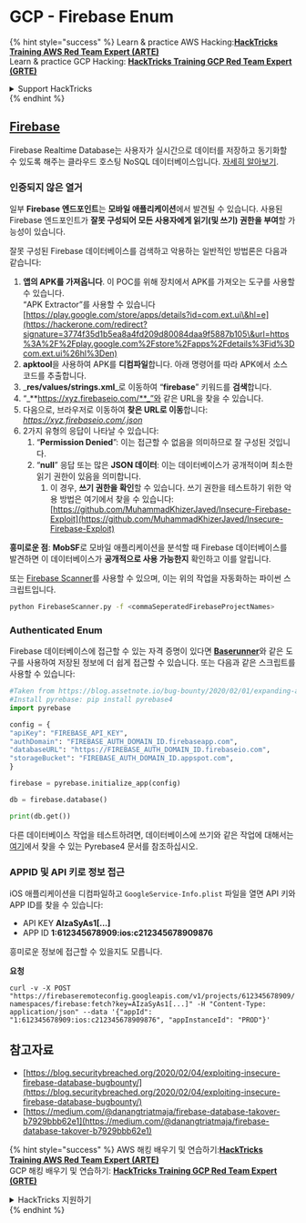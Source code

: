 # GCP - Firebase Enum

{% hint style="success" %}
Learn & practice AWS Hacking:<img src="../../../.gitbook/assets/image (1) (1) (1).png" alt="" data-size="line">[**HackTricks Training AWS Red Team Expert (ARTE)**](https://training.hacktricks.xyz/courses/arte)<img src="../../../.gitbook/assets/image (1) (1) (1).png" alt="" data-size="line">\
Learn & practice GCP Hacking: <img src="../../../.gitbook/assets/image (2).png" alt="" data-size="line">[**HackTricks Training GCP Red Team Expert (GRTE)**<img src="../../../.gitbook/assets/image (2).png" alt="" data-size="line">](https://training.hacktricks.xyz/courses/grte)

<details>

<summary>Support HackTricks</summary>

* Check the [**subscription plans**](https://github.com/sponsors/carlospolop)!
* **Join the** 💬 [**Discord group**](https://discord.gg/hRep4RUj7f) or the [**telegram group**](https://t.me/peass) or **follow** us on **Twitter** 🐦 [**@hacktricks\_live**](https://twitter.com/hacktricks_live)**.**
* **Share hacking tricks by submitting PRs to the** [**HackTricks**](https://github.com/carlospolop/hacktricks) and [**HackTricks Cloud**](https://github.com/carlospolop/hacktricks-cloud) github repos.

</details>
{% endhint %}

## [Firebase](https://cloud.google.com/sdk/gcloud/reference/firebase/)

Firebase Realtime Database는 사용자가 실시간으로 데이터를 저장하고 동기화할 수 있도록 해주는 클라우드 호스팅 NoSQL 데이터베이스입니다. [자세히 알아보기](https://firebase.google.com/products/realtime-database/).

### 인증되지 않은 열거

일부 **Firebase 엔드포인트**는 **모바일 애플리케이션**에서 발견될 수 있습니다. 사용된 Firebase 엔드포인트가 **잘못 구성되어 모든 사용자에게 읽기(및 쓰기) 권한을 부여**할 가능성이 있습니다.

잘못 구성된 Firebase 데이터베이스를 검색하고 악용하는 일반적인 방법론은 다음과 같습니다:

1. **앱의 APK를 가져옵니다**. 이 POC를 위해 장치에서 APK를 가져오는 도구를 사용할 수 있습니다.\
“APK Extractor”를 사용할 수 있습니다 [https://play.google.com/store/apps/details?id=com.ext.ui\&hl=e](https://hackerone.com/redirect?signature=3774f35d1b5ea8a4fd209d80084daa9f5887b105\&url=https%3A%2F%2Fplay.google.com%2Fstore%2Fapps%2Fdetails%3Fid%3Dcom.ext.ui%26hl%3Den)
2. **apktool**을 사용하여 APK를 **디컴파일**합니다. 아래 명령어를 따라 APK에서 소스 코드를 추출합니다.
3. _**res/values/strings.xml**_로 이동하여 “**firebase**” 키워드를 **검색**합니다.
4. “_**https://xyz.firebaseio.com/**_”와 같은 URL을 찾을 수 있습니다.
5. 다음으로, 브라우저로 이동하여 **찾은 URL로 이동**합니다: _https://xyz.firebaseio.com/.json_
6. 2가지 유형의 응답이 나타날 수 있습니다:
   1. “**Permission Denied**”: 이는 접근할 수 없음을 의미하므로 잘 구성된 것입니다.
   2. “**null**” 응답 또는 많은 **JSON 데이터**: 이는 데이터베이스가 공개적이며 최소한 읽기 권한이 있음을 의미합니다.
      1. 이 경우, **쓰기 권한을 확인**할 수 있습니다. 쓰기 권한을 테스트하기 위한 악용 방법은 여기에서 찾을 수 있습니다: [https://github.com/MuhammadKhizerJaved/Insecure-Firebase-Exploit](https://github.com/MuhammadKhizerJaved/Insecure-Firebase-Exploit)

**흥미로운 점**: **MobSF**로 모바일 애플리케이션을 분석할 때 Firebase 데이터베이스를 발견하면 이 데이터베이스가 **공개적으로 사용 가능한지** 확인하고 이를 알립니다.

또는 [Firebase Scanner](https://github.com/shivsahni/FireBaseScanner)를 사용할 수 있으며, 이는 위의 작업을 자동화하는 파이썬 스크립트입니다.
```bash
python FirebaseScanner.py -f <commaSeperatedFirebaseProjectNames>
```
### Authenticated Enum

Firebase 데이터베이스에 접근할 수 있는 자격 증명이 있다면 [**Baserunner**](https://github.com/iosiro/baserunner)와 같은 도구를 사용하여 저장된 정보에 더 쉽게 접근할 수 있습니다. 또는 다음과 같은 스크립트를 사용할 수 있습니다:
```python
#Taken from https://blog.assetnote.io/bug-bounty/2020/02/01/expanding-attack-surface-react-native/
#Install pyrebase: pip install pyrebase4
import pyrebase

config = {
"apiKey": "FIREBASE_API_KEY",
"authDomain": "FIREBASE_AUTH_DOMAIN_ID.firebaseapp.com",
"databaseURL": "https://FIREBASE_AUTH_DOMAIN_ID.firebaseio.com",
"storageBucket": "FIREBASE_AUTH_DOMAIN_ID.appspot.com",
}

firebase = pyrebase.initialize_app(config)

db = firebase.database()

print(db.get())
```
다른 데이터베이스 작업을 테스트하려면, 데이터베이스에 쓰기와 같은 작업에 대해서는 [여기](https://github.com/nhorvath/Pyrebase4)에서 찾을 수 있는 Pyrebase4 문서를 참조하십시오.

### APPID 및 API 키로 정보 접근 <a href="#access-info-with-appid-and-api-key" id="access-info-with-appid-and-api-key"></a>

iOS 애플리케이션을 디컴파일하고 `GoogleService-Info.plist` 파일을 열면 API 키와 APP ID를 찾을 수 있습니다:

* API KEY **AIzaSyAs1\[...]**
* APP ID **1:612345678909:ios:c212345678909876**

흥미로운 정보에 접근할 수 있을지도 모릅니다.

**요청**

`curl -v -X POST "https://firebaseremoteconfig.googleapis.com/v1/projects/612345678909/namespaces/firebase:fetch?key=AIzaSyAs1[...]" -H "Content-Type: application/json" --data '{"appId": "1:612345678909:ios:c212345678909876", "appInstanceId": "PROD"}'`

## 참고자료 <a href="#references" id="references"></a>

* ​[https://blog.securitybreached.org/2020/02/04/exploiting-insecure-firebase-database-bugbounty/](https://blog.securitybreached.org/2020/02/04/exploiting-insecure-firebase-database-bugbounty/)​
* ​[https://medium.com/@danangtriatmaja/firebase-database-takover-b7929bbb62e1](https://medium.com/@danangtriatmaja/firebase-database-takover-b7929bbb62e1)​

{% hint style="success" %}
AWS 해킹 배우기 및 연습하기:<img src="../../../.gitbook/assets/image (1) (1) (1).png" alt="" data-size="line">[**HackTricks Training AWS Red Team Expert (ARTE)**](https://training.hacktricks.xyz/courses/arte)<img src="../../../.gitbook/assets/image (1) (1) (1).png" alt="" data-size="line">\
GCP 해킹 배우기 및 연습하기: <img src="../../../.gitbook/assets/image (2).png" alt="" data-size="line">[**HackTricks Training GCP Red Team Expert (GRTE)**<img src="../../../.gitbook/assets/image (2).png" alt="" data-size="line">](https://training.hacktricks.xyz/courses/grte)

<details>

<summary>HackTricks 지원하기</summary>

* [**구독 계획**](https://github.com/sponsors/carlospolop) 확인하기!
* **💬 [**Discord 그룹**](https://discord.gg/hRep4RUj7f) 또는 [**텔레그램 그룹**](https://t.me/peass)에 참여하거나 **Twitter** 🐦 [**@hacktricks\_live**](https://twitter.com/hacktricks_live)**를 팔로우하세요.**
* **[**HackTricks**](https://github.com/carlospolop/hacktricks) 및 [**HackTricks Cloud**](https://github.com/carlospolop/hacktricks-cloud) 깃허브 리포지토리에 PR을 제출하여 해킹 팁을 공유하세요.**

</details>
{% endhint %}
